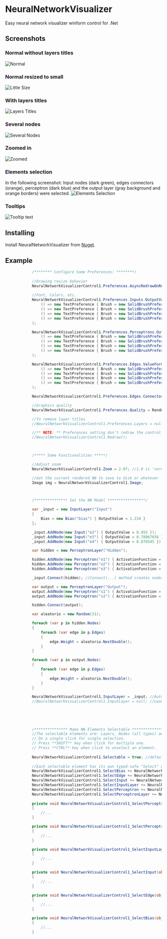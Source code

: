 # NeuralNetworkVisualizer
Easy neural network visualizer winform control for .Net

## Screenshots
### Normal without layers titles
![Normal](https://github.com/sebastiantramontana/NeuralNetworkVisualizer/raw/master/docs/Normal.PNG)
### Normal resized to small
![Little Size](https://github.com/sebastiantramontana/NeuralNetworkVisualizer/raw/master/docs/NormalLittle.PNG)
### With layers titles
![Layers Titles](https://github.com/sebastiantramontana/NeuralNetworkVisualizer/raw/master/docs/NormalWithTitles.PNG)
### Several nodes
![Several Nodes](https://github.com/sebastiantramontana/NeuralNetworkVisualizer/raw/master/docs/SeveralNodes.PNG)
### Zoomed in
![Zoomed](https://github.com/sebastiantramontana/NeuralNetworkVisualizer/raw/master/docs/SeveralNodesZoomed.png)
### Elements selection
In the following screenshot: Input nodes (dark green), edges connectors (orange), perceptron (dark blue) and the output layer (gray background and orange borders) were selected.
![Elements Selection](https://github.com/sebastiantramontana/NeuralNetworkVisualizer/raw/master/docs/NormalSelectedElements.png)
### Tooltips
![Tooltip text](https://github.com/sebastiantramontana/NeuralNetworkVisualizer/raw/master/docs/NormalTooltipText.png)

## Installing
Install NeuralNetworkVisualizer from [Nuget](https://www.nuget.org/packages/NeuralNetworkVisualizer).

## Example

```C#
            /******** Configure Some Preferences: ********/
            
            //Drawing resize behavior
            NeuralNetworkVisualizerControl1.Preferences.AsyncRedrawOnResize = false; //default is true
            
            //Font, Colors, etc.
            NeuralNetworkVisualizerControl1.Preferences.Inputs.OutputValueFormatter = new ByValueSignFormatter<TextPreference>(
                () => new TextPreference { Brush = new SolidBrushPreference(Color.Red) },
                () => new TextPreference { Brush = new SolidBrushPreference(Color.Gray) },
                () => new TextPreference { Brush = new SolidBrushPreference(Color.Black) },
                () => new TextPreference { Brush = new SolidBrushPreference(Color.Black) }
            );

            NeuralNetworkVisualizerControl1.Preferences.Perceptrons.OutputValueFormatter = new ByValueSignFormatter<TextPreference>(
                () => new TextPreference { Brush = new SolidBrushPreference(Color.Red) },
                () => new TextPreference { Brush = new SolidBrushPreference(Color.Gray) },
                () => new TextPreference { Brush = new SolidBrushPreference(Color.Black) },
                () => new TextPreference { Brush = new SolidBrushPreference(Color.Black) }
            );

            NeuralNetworkVisualizerControl1.Preferences.Edges.ValueFormatter = new ByValueSignFormatter<TextPreference>(
                () => new TextPreference { Brush = new SolidBrushPreference(Color.Red) },
                () => new TextPreference { Brush = new SolidBrushPreference(Color.Gray) },
                () => new TextPreference { Brush = new SolidBrushPreference(Color.Black) },
                () => new TextPreference { Brush = new SolidBrushPreference(Color.Black) }
            );

            NeuralNetworkVisualizerControl1.Preferences.Edges.Connector = new CustomFormatter<Pen>((v) => v == 0.0 ? new Pen(Color.LightGray) : new Pen(Color.Black));

            //Graphics quality
            NeuralNetworkVisualizerControl1.Preferences.Quality = RenderQuality.High; //Low, Medium, High. Medium is default

            //To remove layer titles
            //NeuralNetworkVisualizerControl1.Preferences.Layers = null;

            //** NOTE: ** Preferences setting don't redraw the control automatically. If you need to redraw the current rendered NN, call to Redraw() method after all setting 
            //NeuralNetworkVisualizerControl1.Redraw();


            
            /***** Some Functionalities *****/

            //Adjust zoom
            NeuralNetworkVisualizerControl1.Zoom = 2.0f; //1.0 is 'normal' and default, fit the whole drawing to control size

            //Get the current rendered NN to save to disk or whatever
            Image img = NeuralNetworkVisualizerControl1.Image;



            /*************** Set the NN Model *****************/

            var _input = new InputLayer("Input")
            {
                Bias = new Bias("bias") { OutputValue = 1.234 }
            };

            _input.AddNode(new Input("e2") { OutputValue = 0.455 });
            _input.AddNode(new Input("e3") { OutputValue = 0.78967656 });
            _input.AddNode(new Input("e4") { OutputValue = 0.876545 });

            var hidden = new PerceptronLayer("Hidden");

            hidden.AddNode(new Perceptron("o1") { ActivationFunction = ActivationFunction.LeakyRelu, OutputValue = 2.364, SumValue = 2.364 });
            hidden.AddNode(new Perceptron("o2") { ActivationFunction = ActivationFunction.Tanh, OutputValue = 0.552, SumValue = 55.44 });
            hidden.AddNode(new Perceptron("o3") { ActivationFunction = ActivationFunction.Sigmoid, OutputValue = 0.876545, SumValue = 11.22 });

            _input.Connect(hidden); //Connect(...) method creates nodes connections

            var output = new PerceptronLayer("Output");
            output.AddNode(new Perceptron("s1") { ActivationFunction = ActivationFunction.BinaryStep, OutputValue = 0.78967656, SumValue = 0.5544 });
            output.AddNode(new Perceptron("s2") { ActivationFunction = ActivationFunction.Softmax, OutputValue = 0.876545, SumValue = 0.5644 });

            hidden.Connect(output);

            var aleatorio = new Random(31);

            foreach (var p in hidden.Nodes)
            {
                foreach (var edge in p.Edges)
                {
                    edge.Weight = aleatorio.NextDouble();
                }
            }

            foreach (var p in output.Nodes)
            {
                foreach (var edge in p.Edges)
                {
                    edge.Weight = aleatorio.NextDouble();
                }
            }

            NeuralNetworkVisualizerControl1.InputLayer = _input; //Automatic rendering
            //NeuralNetworkVisualizerControl1.InputLayer = null; //Leave blank when needed
            
            
            
            
            
            /*************** Make NN Elements Selectable *****************/
            //The selectable elements are: Layers, Nodes (all types) and Edge connectors.
            // Do a single click for single selection.
            // Press **SHIFT** key when click for multiple one.
            // Press **CTRL** key when click to unselect an element.
                        
            NeuralNetworkVisualizerControl1.Selectable = true; //default is false
            
            //Each selectable element has its own typed-safe "Select" event
            NeuralNetworkVisualizerControl1.SelectBias += NeuralNetworkVisualizerControl1_SelectBias;
            NeuralNetworkVisualizerControl1.SelectEdge += NeuralNetworkVisualizerControl1_SelectEdge;
            NeuralNetworkVisualizerControl1.SelectInput += NeuralNetworkVisualizerControl1_SelectInput;
            NeuralNetworkVisualizerControl1.SelectInputLayer += NeuralNetworkVisualizerControl1_SelectInputLayer;
            NeuralNetworkVisualizerControl1.SelectPerceptron += NeuralNetworkVisualizerControl1_SelectPerceptron;
            NeuralNetworkVisualizerControl1.SelectPerceptronLayer += NeuralNetworkVisualizerControl1_SelectPerceptronLayer;
            
            private void NeuralNetworkVisualizerControl1_SelectPerceptronLayer(object sender, SelectionEventArgs<PerceptronLayer> e)
            {
                //...
            }

            private void NeuralNetworkVisualizerControl1_SelectPerceptron(object sender, SelectionEventArgs<Perceptron> e)
            {
                //...
            }

            private void NeuralNetworkVisualizerControl1_SelectInputLayer(object sender, SelectionEventArgs<InputLayer> e)
            {
                //...
            }

            private void NeuralNetworkVisualizerControl1_SelectInput(object sender, SelectionEventArgs<Input> e)
            {
                //...
            }

            private void NeuralNetworkVisualizerControl1_SelectEdge(object sender, SelectionEventArgs<Edge> e)
            {
                //...
            }

            private void NeuralNetworkVisualizerControl1_SelectBias(object sender, SelectionEventArgs<Bias> e)
            {
                //...
            }
            
            
